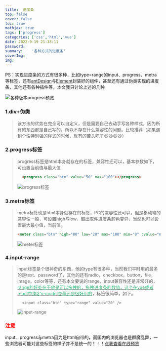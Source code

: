 ```yaml
---
title:	进度条
top: false
cover: false
toc: true
mathjax: true
tags: ['progress']
categories: ['css','html','vue']
date: 2022-9-19 21:38:11
password:
summary:	'各种方式的进度条'
coverImg:
img:
---
```


PS：实现进度条的方式有很多种，比如type=range的input、progress、metra等标签，还有[antDesign](https://www.antdv.com/components/progress-cn)与[Element](https://element-plus.org/zh-CN/component/progress.html)封装好的组件，甚至还有通过伪类实现的进度条，其他还有各种插件等，本文我只讨论上述的几种

![各种版本progress预览](https://cdn.jsdelivr.net/gh/ZhjDestiny/other/20220919-1.png)


### 1.div+伪类
>该方法的优势在完全可以自定义，但是需要自己去动手写各种样式，因为所有的东西都是自己写的，所以不存在什么兼容性的问题。比较推荐（如果遇到个性特别强的样式的时候，就有的苦头吃了😆😆😆😆）

### 2.progress标签
>progress标签是html本身就存在的标签，兼容性还可以，基本参数如下，可设置当前值与最大值
>```html 
>	<progress class="btn" value="50" max="100"></progress>
>``` 
>![progress标签](https://cdn.jsdelivr.net/gh/ZhjDestiny/other/20220919-2.png)

### 3.metra标签
>metra标签也是html本身就存在的标签，PC的兼容性还可以，但是移动端的兼容性一般，可设置high与low，超出取件进度条颜色变异，当然也可以设置最大最小值，当前值。
>```html  
> <meter class="btn" high="80" low="20" max="100" min="0" :value="num"></meter>
>```
> ![meter标签](https://cdn.jsdelivr.net/gh/ZhjDestiny/other/20220919-3.png)

### 4.input-range
>input标签是个很神奇的东西，他的type有很多种，当然我们平时用的最多的是text、password了，其他的还有radio，checkbox，button，file，image，color等等，还有本文要说的range，input兼容性还是非常好的，<u><font color="#42b983">range的好处在于他是可以拖拽的，拖拽进度条的数值，这个在vue或者react中绑定v-model变量还是很好用的</font></u>，标签很简单，如下。
>```
>	<input class="btn" type="range" value="20" />
>```
> ![input-range](https://cdn.jsdelivr.net/gh/ZhjDestiny/other/20220919-4.png)

### <font color="red">注意</font>
input、progress与metra因为是html自带的，而国内的浏览器也是群魔乱舞，一些浏览器可能对这些标签的样子并不是统一的！！！<font color="#42b983">[点我查看在线预览](https://codepen.io/luoyangz/pen/vYjmeEV)</font>